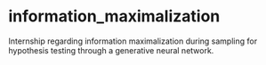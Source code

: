 # information_maximalization
Internship regarding information maximalization during sampling for hypothesis testing through a generative neural network.
